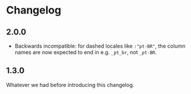 # Changelog

## 2.0.0

* Backwards incompatible: for dashed locales like `:"pt-BR"`, the column names are now expected to end in e.g. `_pt_br`, not `_pt-BR`.

## 1.3.0

Whatever we had before introducing this changelog.
